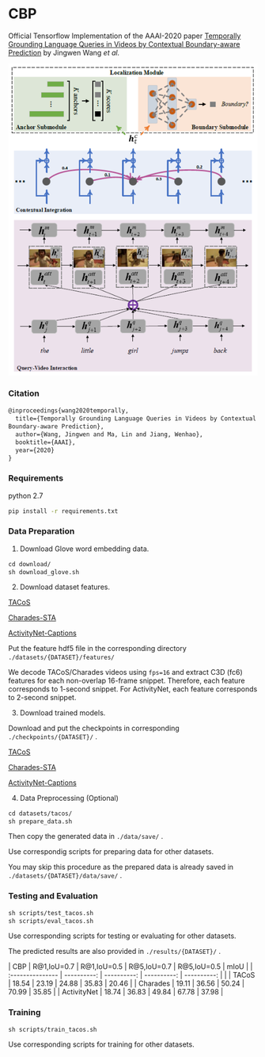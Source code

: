 # CBP
Official Tensorflow Implementation of the AAAI-2020 paper [Temporally Grounding Language Queries in Videos by Contextual Boundary-aware Prediction](https://arxiv.org/abs/1909.05010) by Jingwen Wang *et al.*

![alt text](method.png)

### Citation

    @inproceedings{wang2020temporally,
      title={Temporally Grounding Language Queries in Videos by Contextual Boundary-aware Prediction},
      author={Wang, Jingwen and Ma, Lin and Jiang, Wenhao},
      booktitle={AAAI},
      year={2020}
    }

### Requirements
python 2.7
``` bash
pip install -r requirements.txt
```

### Data Preparation
1. Download Glove word embedding data.
``` shell
cd download/
sh download_glove.sh
```

2. Download dataset features.

[TACoS](https://drive.google.com/file/d/13JLnFhSzi8MPRzOG2Ao_q-J5-T5tewcg/view?usp=sharing)

[Charades-STA](https://pan.baidu.com/s/1ODW4JIXfCCIbozPcaD_-UA)

[ActivityNet-Captions](https://pan.baidu.com/s/1W9S7_nHf3nzDm1TDjm0YBA)

Put the feature hdf5 file in the corresponding directory `./datasets/{DATASET}/features/`

We decode TACoS/Charades videos using `fps=16` and extract C3D (fc6) features for each non-overlap 16-frame snippet. Therefore, each feature corresponds to 1-second snippet. For ActivityNet, each feature corresponds to 2-second snippet.

3. Download trained models.

Download and put the checkpoints in corresponding `./checkpoints/{DATASET}/` .

[TACoS](https://drive.google.com/file/d/1cyja-U3weuo7CDYhLMMr511Yn1SiXRnc/view?usp=sharing)

[Charades-STA](https://drive.google.com/file/d/1eKupvkgD2s9ViFltXF6KPVAZr0Nu5XGu/view?usp=sharing)

[ActivityNet-Captions](https://drive.google.com/file/d/11FEUaH4Vd9TGcFaowOp4PD9Kn-GVWHEP/view?usp=sharing)


4. Data Preprocessing (Optional)
``` shell
cd datasets/tacos/
sh prepare_data.sh
```
Then copy the generated data in `./data/save/` .

Use correspondig scripts for preparing data for other datasets.

You may skip this procedure as the prepared data is already saved in `./datasets/{DATASET}/data/save/` .

### Testing and Evaluation

``` shell
sh scripts/test_tacos.sh
sh scripts/eval_tacos.sh
```
Use corresponding scripts for testing or evaluating for other datasets.

The predicted results are also provided in `./results/{DATASET}/` .

| CBP              | R@1,IoU=0.7 | R@1,IoU=0.5 | R@5,IoU=0.7 | R@5,IoU=0.5 |   mIoU   |
| :--------------- | ----------: | ----------: | ----------: | ----------: |          |
| TACoS            |   18.54     |    23.19    |    24.88    |     35.83   |   20.46  |
| Charades         |   19.11     |    36.56    |    50.24    |     70.99   |   35.85  |
| ActivityNet      |   18.74     |    36.83    |    49.84    |     67.78   |   37.98  |

### Training

``` shell
sh scripts/train_tacos.sh
```
Use corresponding scripts for training for other datasets.